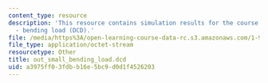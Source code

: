 ```yaml
---
content_type: resource
description: 'This resource contains simulation results for the course projects: NAMD
  - bending load (DCD).'
file: /media/https%3A/open-learning-course-data-rc.s3.amazonaws.com/1-978-from-nano-to-macro-introduction-to-atomistic-modeling-techniques-january-iap-2007/a3975ff03fdbb16e5bc9d0d1f4526203_out_small_bending_load.dcd
file_type: application/octet-stream
resourcetype: Other
title: out_small_bending_load.dcd
uid: a3975ff0-3fdb-b16e-5bc9-d0d1f4526203
---
```

